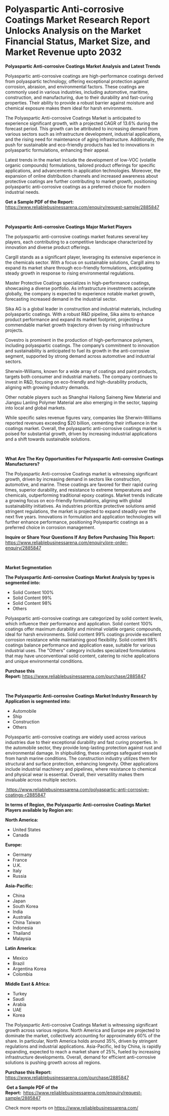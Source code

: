<p><h1>Polyaspartic Anti-corrosive Coatings Market Research Report Unlocks Analysis on the Market Financial Status, Market Size, and Market Revenue upto 2032</h1></p><p><strong>Polyaspartic Anti-corrosive Coatings Market Analysis and Latest Trends</strong></p>
<p><p>Polyaspartic anti-corrosive coatings are high-performance coatings derived from polyaspartic technology, offering exceptional protection against corrosion, abrasion, and environmental factors. These coatings are commonly used in various industries, including automotive, maritime, construction, and manufacturing, due to their durability and fast-curing properties. Their ability to provide a robust barrier against moisture and chemical exposure makes them ideal for harsh environments.</p><p>The Polyaspartic Anti-corrosive Coatings Market is anticipated to experience significant growth, with a projected CAGR of 13.6% during the forecast period. This growth can be attributed to increasing demand from various sectors such as infrastructure development, industrial applications, and the rising need for maintenance of aging infrastructure. Additionally, the push for sustainable and eco-friendly products has led to innovations in polyaspartic formulations, enhancing their appeal.</p><p>Latest trends in the market include the development of low-VOC (volatile organic compounds) formulations, tailored product offerings for specific applications, and advancements in application technologies. Moreover, the expansion of online distribution channels and increased awareness about protective coatings are further contributing to market growth, positioning polyaspartic anti-corrosive coatings as a preferred choice for modern industrial needs.</p></p>
<p><strong>Get a Sample PDF of the Report:&nbsp;</strong> <a href="https://www.reliablebusinessarena.com/enquiry/request-sample/2885847?utm_campaign=1902&utm_medium=2&utm_source=Github&utm_content=ia&utm_term=13032025&utm_id=polyaspartic-anti-corrosive-coatings">https://www.reliablebusinessarena.com/enquiry/request-sample/2885847</a></p>
<p>&nbsp;</p>
<p><strong>Polyaspartic Anti-corrosive Coatings Major Market Players</strong></p>
<p><p>The polyaspartic anti-corrosive coatings market features several key players, each contributing to a competitive landscape characterized by innovation and diverse product offerings.</p><p>Cargill stands as a significant player, leveraging its extensive experience in the chemicals sector. With a focus on sustainable solutions, Cargill aims to expand its market share through eco-friendly formulations, anticipating steady growth in response to rising environmental regulations.</p><p>Master Protective Coatings specializes in high-performance coatings, showcasing a diverse portfolio. As infrastructure investments accelerate globally, the company is expected to experience notable market growth, forecasting increased demand in the industrial sector.</p><p>Sika AG is a global leader in construction and industrial materials, including polyaspartic coatings. With a robust R&D pipeline, Sika aims to enhance product performance and expand its market footprint, projecting a commendable market growth trajectory driven by rising infrastructure projects.</p><p>Covestro is prominent in the production of high-performance polymers, including polyaspartic coatings. The company’s commitment to innovation and sustainability is anticipated to fuel its growth in the anti-corrosive segment, supported by strong demand across automotive and industrial sectors.</p><p>Sherwin-Williams, known for a wide array of coatings and paint products, targets both consumer and industrial markets. The company continues to invest in R&D, focusing on eco-friendly and high-durability products, aligning with growing industry demands.</p><p>Other notable players such as Shanghai Hailong Saineng New Material and Jiangsu Lanling Polymer Material are also emerging in the sector, tapping into local and global markets.</p><p>While specific sales revenue figures vary, companies like Sherwin-Williams reported revenues exceeding $20 billion, cementing their influence in the coatings market. Overall, the polyaspartic anti-corrosive coatings market is poised for substantial growth, driven by increasing industrial applications and a shift towards sustainable solutions.</p></p>
<p>&nbsp;</p>
<p><strong>What Are The Key Opportunities For Polyaspartic Anti-corrosive Coatings Manufacturers?</strong></p>
<p><p>The Polyaspartic Anti-corrosive Coatings market is witnessing significant growth, driven by increasing demand in sectors like construction, automotive, and marine. These coatings are favored for their rapid curing times, superior durability, and resistance to extreme temperatures and chemicals, outperforming traditional epoxy coatings. Market trends indicate a growing focus on eco-friendly formulations, aligning with global sustainability initiatives. As industries prioritize protective solutions amid stringent regulations, the market is projected to expand steadily over the next five years. Innovations in formulation and application technologies will further enhance performance, positioning Polyaspartic coatings as a preferred choice in corrosion management.</p></p>
<p><strong>Inquire or Share Your Questions If Any Before Purchasing This Report:</strong> <a href="https://www.reliablebusinessarena.com/enquiry/pre-order-enquiry/2885847?utm_campaign=1902&utm_medium=2&utm_source=Github&utm_content=ia&utm_term=13032025&utm_id=polyaspartic-anti-corrosive-coatings">https://www.reliablebusinessarena.com/enquiry/pre-order-enquiry/2885847</a></p>
<p>&nbsp;</p>
<p><strong>Market Segmentation</strong></p>
<p><strong>The Polyaspartic Anti-corrosive Coatings Market Analysis by types is segmented into:</strong></p>
<p><ul><li>Solid Content 100%</li><li>Solid Content 99%</li><li>Solid Content 98%</li><li>Others</li></ul></p>
<p><p>Polyaspartic anti-corrosive coatings are categorized by solid content levels, which influence their performance and application. Solid content 100% coatings offer maximum durability and minimal volatile organic compounds, ideal for harsh environments. Solid content 99% coatings provide excellent corrosion resistance while maintaining good flexibility. Solid content 98% coatings balance performance and application ease, suitable for various industrial uses. The "Others" category includes specialized formulations that may have unconventional solid content, catering to niche applications and unique environmental conditions.</p></p>
<p><strong>Purchase this Report:&nbsp;</strong><a href="https://www.reliablebusinessarena.com/purchase/2885847?utm_campaign=1902&utm_medium=2&utm_source=Github&utm_content=ia&utm_term=13032025&utm_id=polyaspartic-anti-corrosive-coatings">https://www.reliablebusinessarena.com/purchase/2885847</a></p>
<p>&nbsp;</p>
<p><strong>The Polyaspartic Anti-corrosive Coatings Market Industry Research by Application is segmented into:</strong></p>
<p><ul><li>Automobile</li><li>Ship</li><li>Construction</li><li>Others</li></ul></p>
<p><p>Polyaspartic anti-corrosive coatings are widely used across various industries due to their exceptional durability and fast curing properties. In the automobile sector, they provide long-lasting protection against rust and environmental damage. In shipbuilding, these coatings safeguard vessels from harsh marine conditions. The construction industry utilizes them for structural and surface protection, enhancing longevity. Other applications include industrial machinery and pipelines, where resistance to chemical and physical wear is essential. Overall, their versatility makes them invaluable across multiple sectors.</p></p>
<p><a href="https://www.reliablebusinessarena.com/polyaspartic-anti-corrosive-coatings-r2885847?utm_campaign=1902&utm_medium=2&utm_source=Github&utm_content=ia&utm_term=13032025&utm_id=polyaspartic-anti-corrosive-coatings">&nbsp;https://www.reliablebusinessarena.com/polyaspartic-anti-corrosive-coatings-r2885847</a></p>
<p><strong>In terms of Region, the Polyaspartic Anti-corrosive Coatings Market Players available by Region are:</strong></p>
<p>
    <p> <strong> North America: </strong>
        <ul>
            <li>United States</li>
            <li>Canada</li>
        </ul>
        </p> 
    <p> <strong> Europe: </strong>
        <ul>
            <li>Germany</li>
            <li>France</li>
            <li>U.K.</li>
            <li>Italy</li>
            <li>Russia</li>
        </ul>
        </p> 
    <p> <strong> Asia-Pacific: </strong>
        <ul>
            <li>China</li>
            <li>Japan</li>
            <li>South Korea</li>
            <li>India</li>
            <li>Australia</li>
            <li>China Taiwan</li>
            <li>Indonesia</li>
            <li>Thailand</li>
            <li>Malaysia</li>
        </ul>
        </p> 
    <p> <strong> Latin America: </strong>
        <ul>
            <li>Mexico</li>
            <li>Brazil</li>
            <li>Argentina Korea</li>
            <li>Colombia</li>
        </ul>
        </p> 
    <p> <strong> Middle East & Africa: </strong>
        <ul>
            <li>Turkey</li>
            <li>Saudi</li>
            <li>Arabia</li>
            <li>UAE</li>
            <li>Korea</li>
        </ul>
    </p>
    </p>
<p><p>The Polyaspartic Anti-corrosive Coatings Market is witnessing significant growth across various regions. North America and Europe are projected to dominate the market, collectively accounting for approximately 60% of the share. In particular, North America holds around 35%, driven by stringent regulations and industrial applications. Asia-Pacific, led by China, is rapidly expanding, expected to reach a market share of 25%, fueled by increasing infrastructure developments. Overall, demand for efficient anti-corrosive solutions is pushing growth across all regions.</p></p>
<p><strong>Purchase this Report: </strong><a href="https://www.reliablebusinessarena.com/purchase/2885847?utm_campaign=1902&utm_medium=2&utm_source=Github&utm_content=ia&utm_term=13032025&utm_id=polyaspartic-anti-corrosive-coatings">https://www.reliablebusinessarena.com/purchase/2885847</a></p>
<p>&nbsp;<strong>Get a Sample PDF of the Report:&nbsp;&nbsp;</strong><a href="https://www.reliablebusinessarena.com/enquiry/request-sample/2885847?utm_campaign=1902&utm_medium=2&utm_source=Github&utm_content=ia&utm_term=13032025&utm_id=polyaspartic-anti-corrosive-coatings">https://www.reliablebusinessarena.com/enquiry/request-sample/2885847</a></p>
<p><strong></strong></p>
<p>Check more reports on <a href="https://www.reliablebusinessarena.com/?utm_campaign=1902&utm_medium=2&utm_source=Github&utm_content=ia&utm_term=13032025&utm_id=polyaspartic-anti-corrosive-coatings">https://www.reliablebusinessarena.com/</a></p>
